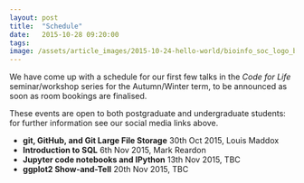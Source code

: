 ```yaml
---
layout: post
title:  "Schedule"
date:   2015-10-28 09:20:00
tags: 
image: /assets/article_images/2015-10-24-hello-world/bioinfo_soc_logo_banner.jpg
---
```


We have come up with a schedule for our first few talks in the _Code for Life_ seminar/workshop series for the Autumn/Winter term, to be announced as soon as room bookings are finalised.

These events are open to both postgraduate and undergraduate students: for further information see our social media links above.

* **git, GitHub, and Git Large File Storage** 30th Oct 2015, Louis Maddox
* **Introduction to SQL** 6th Nov 2015, Mark Reardon
* **Jupyter code notebooks and IPython** 13th Nov 2015, TBC
* **ggplot2 Show-and-Tell** 20th Nov 2015, TBC
